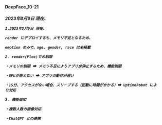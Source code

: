 <h4>DeepFace_10-21</h4>  

 <h5>2023年8月9日 現在、  
   
    1.2023年8月9日 現在、  
    
    render にデプロイするも、メモリ不足となるため、  
    
    emotion のみで、age, gender, race は未搭載  
    
    2. render(Flee)での制限  
    
    ・メモリの制限 ➡ メモリ不足によりアプリが停止するため、機能制限  
    
    ・GPUが使えない ➡ アプリの動作が遅い  
    
    ・15分、アクセスがない場合、スリープする（起動に時間がかかる）➡ UptimeRobot により対応  
    
    3. 機能追加  
    
    ・複数人数の画像対応  
    
    ・ChatGPT との連携  
    
  　
  </h5>

